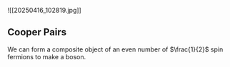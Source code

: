 ![[20250416_102819.jpg]]


## Cooper Pairs

We can form a composite object of an even number of $\frac{1}{2}$ spin fermions to make a boson.